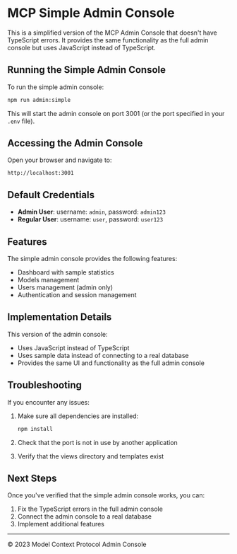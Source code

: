 # MCP Simple Admin Console

This is a simplified version of the MCP Admin Console that doesn't have TypeScript errors. It provides the same functionality as the full admin console but uses JavaScript instead of TypeScript.

## Running the Simple Admin Console

To run the simple admin console:

```bash
npm run admin:simple
```

This will start the admin console on port 3001 (or the port specified in your `.env` file).

## Accessing the Admin Console

Open your browser and navigate to:

```
http://localhost:3001
```

## Default Credentials

- **Admin User**: username: `admin`, password: `admin123`
- **Regular User**: username: `user`, password: `user123`

## Features

The simple admin console provides the following features:

- Dashboard with sample statistics
- Models management
- Users management (admin only)
- Authentication and session management

## Implementation Details

This version of the admin console:

- Uses JavaScript instead of TypeScript
- Uses sample data instead of connecting to a real database
- Provides the same UI and functionality as the full admin console

## Troubleshooting

If you encounter any issues:

1. Make sure all dependencies are installed:
   ```bash
   npm install
   ```

2. Check that the port is not in use by another application

3. Verify that the views directory and templates exist

## Next Steps

Once you've verified that the simple admin console works, you can:

1. Fix the TypeScript errors in the full admin console
2. Connect the admin console to a real database
3. Implement additional features

---

© 2023 Model Context Protocol Admin Console
